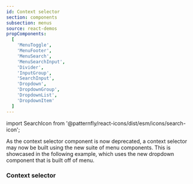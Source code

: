 ```yaml
---
id: Context selector
section: components
subsection: menus
source: react-demos
propComponents:
  [
    'MenuToggle',
    'MenuFooter',
    'MenuSearch',
    'MenuSearchInput',
    'Divider',
    'InputGroup',
    'SearchInput',
    'Dropdown',
    'DropdownGroup',
    'DropdownList',
    'DropdownItem'
  ]
---
```


import SearchIcon from '@patternfly/react-icons/dist/esm/icons/search-icon';

As the context selector component is now deprecated, a context selector may now be built using the new suite of menu components. This is showcased in the following example, which uses the new dropdown component that is built off of menu.

### Context selector

```ts file="./examples/ContextSelectorDemo.tsx"

```
